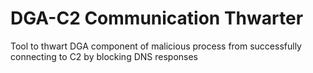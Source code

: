 # DGA-C2 Communication Thwarter
Tool to thwart DGA component of malicious process from successfully connecting to C2 by blocking DNS responses
